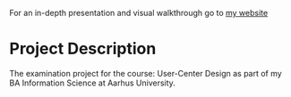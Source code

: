 For an in-depth presentation and visual walkthrough go to [my website](https://www.magnuswittrup.com/user_centered_design/)

# Project Description
The examination project for the course: User-Center Design as part of my BA Information Science at Aarhus University.